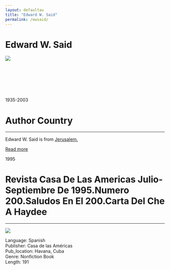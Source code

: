 ```yaml
---
layout: defaultau
title: "Edward W. Said"
permalink: /ewsaid/
---
```

<!-- partial:index.partial.html -->
<div class="content">
     <h1>Edward W. Said</h1>
    <div class="quote">
        <div><img src="https://www.edwardsaid.org/wp-content/uploads/2017/12/Edward-Wadie-Said-233x300.jpg" class="logo"></div>
    </div>
    <div class="timeline">
        <div style="padding-bottom:100px;"></div>
        <div class="block">
             <div class="date right"><p class="right">1935-2003</p></div>
            <div class="dot"></div>
            <div class="left first">
            <div class="author_country">
                <h1>Author Country</h1><hr>
          <div class="aclocation">  <p>Edward W. Said is from <a href="{{ site.baseurl }}/62">Jerusalem.</a></p></div>
              <div class="acreadmore">  <a href="https://en.wikipedia.org/wiki/Edward_Said" target="_blank">Read more</a></div>
            </div>
            </div>
        <div class="block">
            <div class="date left"><p class="left">1995</p></div>
            <div class="dot"></div>
            <div class="right hide">
                <h1>Revista Casa De Las Americas Julio-Septiembre De 1995.Numero 200.Saludos En El 200.Carta Del Che A Haydee</h1><hr>
                <p><img src="https://m.media-amazon.com/images/I/51T1QRzVI+L._SX373_BO1,204,203,200_.jpg"></p>
                <p>
                Language: Spanish<br/>
                Publisher: Casa de las Américas<br/>
                Pub_location: Havana, Cuba<br/>
                Genre: Nonfiction Book<br/>
                Length: 191<br/>                   </p>
            </div>
        </div>
  <!-- partial -->
<script src='https://cdnjs.cloudflare.com/ajax/libs/jquery/3.1.1/jquery.min.js'></script><script  src="{{ site.baseurl }}/assets/js/authorscript.js"></script>